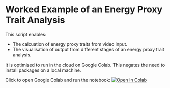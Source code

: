 # Worked Example of an Energy Proxy Trait Analysis

This script enables:

* The calcuation of energy proxy traits from video input.
* The visualisation of output from different stages of an energy proxy trait analysis.

It is optimised to run in the cloud on Google Colab. This negates the need to install packages on a local machine.

Click to open Google Colab and run the notebook: [![Open In Colab](https://colab.research.google.com/assets/colab-badge.svg)](https://colab.research.google.com/github/EmbryoPhenomics/embryocv_ept_examples/blob/main/EPT_Example.ipynb)

